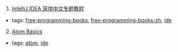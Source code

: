 1. [IntelliJ IDEA 简体中文专题教程](https://github.com/judasn/IntelliJ-IDEA-Tutorial)
  * tags: [free-programming-books](tags/free-programming-books.md), [free-programming-books-zh](tags/free-programming-books-zh.md), [ide](tags/ide.md)
2. [Atom Basics](http://flight-manual.atom.io/getting-started/sections/atom-basics/)
  * tags: [atom](tags/atom.md), [ide](tags/ide.md)
